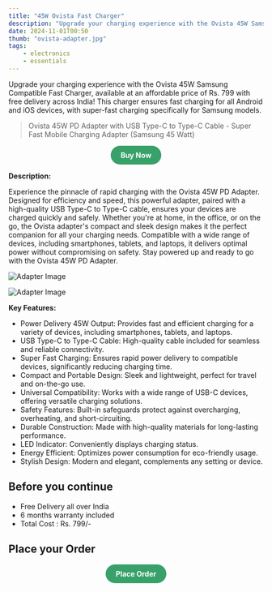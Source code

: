 ```yaml
---
title: "45W Ovista Fast Charger"
description: "Upgrade your charging experience with the Ovista 45W Samsung Compatible Fast Charger."
date: 2024-11-01T00:50
thumb: "ovista-adapter.jpg"
tags: 
    - electronics
    - essentials
---
```


Upgrade your charging experience with the Ovista 45W Samsung Compatible Fast Charger, available at an affordable price of Rs. 799 with free delivery across India! This charger ensures fast charging for all Android and iOS devices, with super-fast charging specifically for Samsung models.

> Ovista 45W PD Adapter with USB Type-C to Type-C Cable - Super Fast Mobile Charging Adapter (Samsung 45 Watt)

<div style="text-align: center;">
    <a href="https://rzp.io/rzp/ovista-adapter" target="_blank" style="display: inline-block; background-color: #38a169; color: white; font-weight: bold; padding: 10px 20px; border-radius: 9999px; text-align: center; text-decoration: none;">Buy Now</a>
</div>

__Description:__

Experience the pinnacle of rapid charging with the Ovista 45W PD Adapter. Designed for efficiency and speed, this powerful adapter, paired with a high-quality USB Type-C to Type-C cable, ensures your devices are charged quickly and safely. Whether you're at home, in the office, or on the go, the Ovista adapter's compact and sleek design makes it the perfect companion for all your charging needs. Compatible with a wide range of devices, including smartphones, tablets, and laptops, it delivers optimal power without compromising on safety. Stay powered up and ready to go with the Ovista 45W PD Adapter.

![Adapter Image](https://ovista.in/cdn/shop/files/Samsung25watt_720x.png?v=1723100918)

![Adapter Image](https://ovista.in/cdn/shop/files/Samsung25watt_4_720x.png?v=1723100918)

__Key Features:__

- Power Delivery 45W Output: Provides fast and efficient charging for a variety of devices, including smartphones, tablets, and laptops.
- USB Type-C to Type-C Cable: High-quality cable included for seamless and reliable connectivity.
- Super Fast Charging: Ensures rapid power delivery to compatible devices, significantly reducing charging time.
- Compact and Portable Design: Sleek and lightweight, perfect for travel and on-the-go use.
- Universal Compatibility: Works with a wide range of USB-C devices, offering versatile charging solutions.
- Safety Features: Built-in safeguards protect against overcharging, overheating, and short-circuiting.
- Durable Construction: Made with high-quality materials for long-lasting performance.
- LED Indicator: Conveniently displays charging status.
- Energy Efficient: Optimizes power consumption for eco-friendly usage.
- Stylish Design: Modern and elegant, complements any setting or device.

## Before you continue

- Free Delivery all over India
- 6 months warranty included
- Total Cost : Rs. 799/-

## Place your Order

<div style="text-align: center;">
    <a href="https://rzp.io/rzp/ovista-adapter" target="_blank" style="display: inline-block; background-color: #38a169; color: white; font-weight: bold; padding: 10px 20px; border-radius: 9999px; text-align: center; text-decoration: none;">Place Order</a>
</div>
